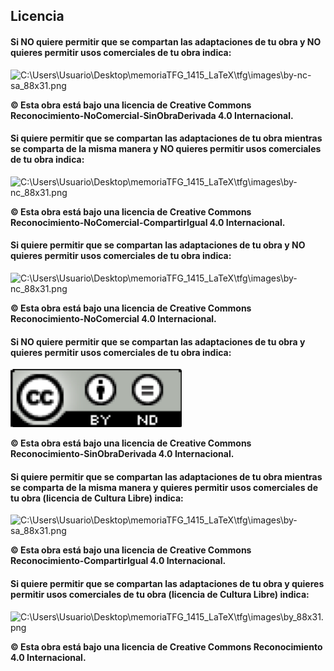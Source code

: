 ## Licencia

#### Si NO quiere permitir que se compartan las adaptaciones de tu obra y NO quieres permitir usos comerciales de tu obra indica:

  ![C:\Users\Usuario\Desktop\memoriaTFG_1415_LaTeX\tfg\images\by-nc-sa_88x31.png](/assets/images/noadaptacion-nousocomercial.png)

  **© Esta obra está bajo una licencia de Creative Commons Reconocimiento-NoComercial-SinObraDerivada 4.0 Internacional.**

#### Si quiere permitir que se compartan las adaptaciones de tu obra mientras se comparta de la misma manera y NO quieres permitir usos comerciales de tu obra indica:

  ![C:\Users\Usuario\Desktop\memoriaTFG_1415_LaTeX\tfg\images\by-nc_88x31.png](/assets/images/adaptaciones-misma-no-comercial.png)

  **© Esta obra está bajo una licencia de Creative Commons Reconocimiento-NoComercial-CompartirIgual 4.0 Internacional.**

#### Si quiere permitir que se compartan las adaptaciones de tu obra y NO quieres permitir usos comerciales de tu obra indica:

![C:\Users\Usuario\Desktop\memoriaTFG_1415_LaTeX\tfg\images\by-nc_88x31.png](/assets/images/adaptacion2-nousocomercial.png)

**© Esta obra está bajo una licencia de Creative Commons Reconocimiento-NoComercial 4.0 Internacional.**

#### Si NO quiere permitir que se compartan las adaptaciones de tu obra y quieres permitir usos comerciales de tu obra indica:

![C:\Users\Usuario\Desktop\memoriaTFG_1415_LaTeX\tfg\images\by-nd_88x31.png](assets/images/no-adptaciones-y-si-usos-comerciales.png)

**© Esta obra está bajo una licencia de Creative Commons Reconocimiento-SinObraDerivada 4.0 Internacional.**

#### Si quiere permitir que se compartan las adaptaciones de tu obra mientras se comparta de la misma manera y quieres permitir usos comerciales de tu obra (licencia de Cultura Libre) indica:

![C:\Users\Usuario\Desktop\memoriaTFG_1415_LaTeX\tfg\images\by-sa_88x31.png](/assets/images/si-adptaciones-misma-manera-y-si-usos-comerciales.png)

**© Esta obra está bajo una licencia de Creative Commons Reconocimiento-CompartirIgual 4.0 Internacional.**

#### Si quiere permitir que se compartan las adaptaciones de tu obra y quieres permitir usos comerciales de tu obra (licencia de Cultura Libre) indica:

![C:\Users\Usuario\Desktop\memoriaTFG_1415_LaTeX\tfg\images\by_88x31.png](/assets/images/si-adaptacions-si-uso-comercial-cultura-libre.png)

**© Esta obra está bajo una licencia de Creative Commons Reconocimiento 4.0 Internacional.**
